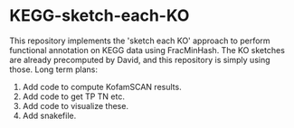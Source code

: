 # KEGG-sketch-each-KO
This repository implements the 'sketch each KO' approach to perform functional
annotation on KEGG data using FracMinHash. The KO sketches are already precomputed by
David, and this repository is simply using those. Long term plans:

1. Add code to compute KofamSCAN results.
1. Add code to get TP TN etc.
1. Add code to visualize these.
1. Add snakefile.
